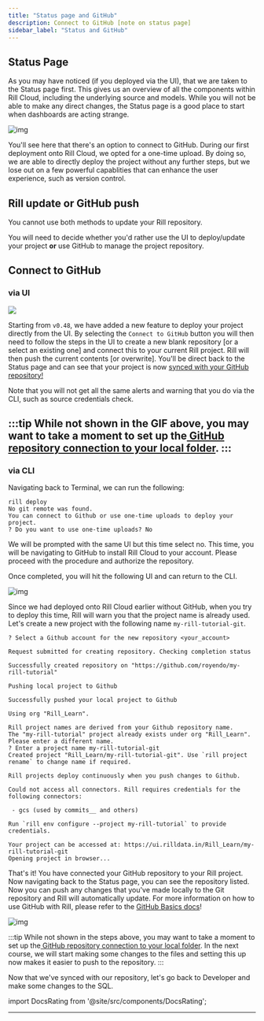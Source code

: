 ```yaml
---
title: "Status page and GitHub"
description: Connect to GitHub [note on status page]
sidebar_label: "Status and GitHub"
---
```


## Status Page

As you may have noticed (if you deployed via the UI), that we are taken to the Status page first. This gives us an overview of all the components within Rill Cloud, including the underlying source and models. While you will not be able to make any direct changes, the Status page is a good place to start when dashboards are acting strange.

![img](/img/tutorials/203/status.png)

You'll see here that there's an option to connect to GitHub.
During our first deployment onto Rill Cloud, we opted for a one-time upload. By doing so, we are able to directly deploy the project without any further steps, but we lose out on a few powerful capablities that can enhance the user experience, such as version control.

## Rill update or GitHub push

You cannot use both methods to update your Rill repository. 

You will need to decide whether you'd rather use the UI to deploy/update your project **or** use GitHub to manage the project repository. 

## Connect to GitHub

### via UI

<img src = '/img/tutorials/203/github-ui.gif' class='rounded-gif' />
<br />

Starting from `v0.48`, we have added a new feature to deploy your project directly from the UI. By selecting the `Connect to GitHub` button you will then need to follow the steps in the UI to create a new blank repository [or a select an existing one] and connect this to your current Rill project. Rill will then push the current contents [or overwrite]. You'll be direct back to the Status page and can see that your project is now <a href ='https://docs.rilldata.com/deploy/existing-project/' target="BLANK" >synced with your GitHub repository! </a>

Note that you will not get all the same alerts and warning that you do via the CLI, such as source credentials check.

:::tip
While not shown in the GIF above, you may want to take a moment to set up the[ GitHub repository connection to your local folder](https://docs.rilldata.com/deploy/existing-project/github-101).
:::
---
### via CLI

Navigating back to Terminal, we can run the following:
```
rill deploy
No git remote was found.
You can connect to Github or use one-time uploads to deploy your project.
? Do you want to use one-time uploads? No
```

We will be prompted with the same UI but this time select no. This time, you will be navigating to GitHub to install Rill Cloud to your account. Please proceed with the procedure and authorize the repository.

Once completed, you will hit the following UI and can return to the CLI.

![img](/img/tutorials/203/git_okay.png)


Since we had deployed onto Rill Cloud earlier without GitHub, when you try to deploy this time, Rill will warn you that the project name is already used. Let's create a new project with the following name `my-rill-tutorial-git`.
```
? Select a Github account for the new repository <your_account>

Request submitted for creating repository. Checking completion status

Successfully created repository on "https://github.com/royendo/my-rill-tutorial"

Pushing local project to Github

Successfully pushed your local project to Github

Using org "Rill_Learn".

Rill project names are derived from your Github repository name.
The "my-rill-tutorial" project already exists under org "Rill_Learn". Please enter a different name.
? Enter a project name my-rill-tutorial-git
Created project "Rill_Learn/my-rill-tutorial-git". Use `rill project rename` to change name if required.

Rill projects deploy continuously when you push changes to Github.

Could not access all connectors. Rill requires credentials for the following connectors:

 - gcs (used by commits__ and others)

Run `rill env configure --project my-rill-tutorial` to provide credentials.

Your project can be accessed at: https://ui.rilldata.in/Rill_Learn/my-rill-tutorial-git
Opening project in browser...
```

That's it! You have connected your GitHub repository to your Rill project. Now navigating back to the Status page, you can see the repository listed. Now you can push any changes that you've made locally to the Git repository and Rill will automatically update. For more information on how to use GitHub with Rill, please refer to the <a href= 'http://localhost:4004/deploy/existing-project/github-101#pushing-changes' target ="blank" > GitHub Basics docs</a>!


![img](/img/tutorials/203/status-git.png)

:::tip
While not shown in the steps above, you may want to take a moment to set up the[ GitHub repository connection to your local folder](https://docs.rilldata.com/deploy/existing-project/github-101). In the next course, we will start making some changes to the files and setting this up now makes it easier to push to the repository.
:::


Now that we've synced with our repository, let's go back to Developer and make some changes to the SQL.

import DocsRating from '@site/src/components/DocsRating';

---
<DocsRating />